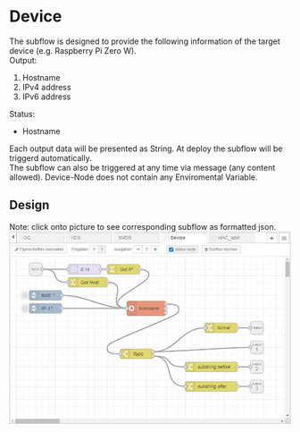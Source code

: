 # Device

The subflow is designed to provide the following information of the target device (e.g. Raspberry Pi Zero W).  
Output:
1. Hostname
2. IPv4 address
3. IPv6 address

Status: 
* Hostname 

Each output data will be presented as String.
At deploy the subflow will be triggerd automatically.  
The subflow can also be triggered at any time via message (any content allowed).
Device-Node does not contain any Enviromental Variable.

## Design
Note: click onto picture to see corresponding subflow as formatted json.
[![Device](Subflow_Device_Design_2021-03-05_flows.jpg)](Subflow_Device_Design_2021-03-05_flows.json)  
